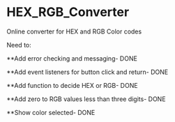 # HEX_RGB_Converter
Online converter for HEX and RGB Color codes

Need to:

**Add error checking and messaging- DONE

**Add event listeners for button click and return- DONE

**Add function to decide HEX or RGB- DONE

**Add zero to RGB values less than three digits- DONE

**Show color selected- DONE
